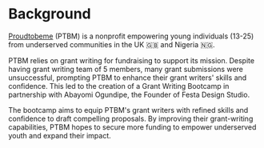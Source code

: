 # Background

[Proudtobeme](https://proudtobeme.org/) (PTBM) is a nonprofit empowering young individuals (13-25) from underserved communities in the UK 🇬🇧 and Nigeria 🇳🇬.&#x20;

PTBM relies on grant writing for fundraising to support its mission. Despite having grant writing team of 5 members, many grant submissions were unsuccessful, prompting PTBM to enhance their grant writers' skills and confidence. This led to the creation of a Grant Writing Bootcamp in partnership with Abayomi Ogundipe, the Founder of Festa Design Studio.

The bootcamp aims to equip PTBM's grant writers with refined skills and confidence to draft compelling proposals. By improving their grant-writing capabilities, PTBM hopes to secure more funding to empower underserved youth and expand their impact.
